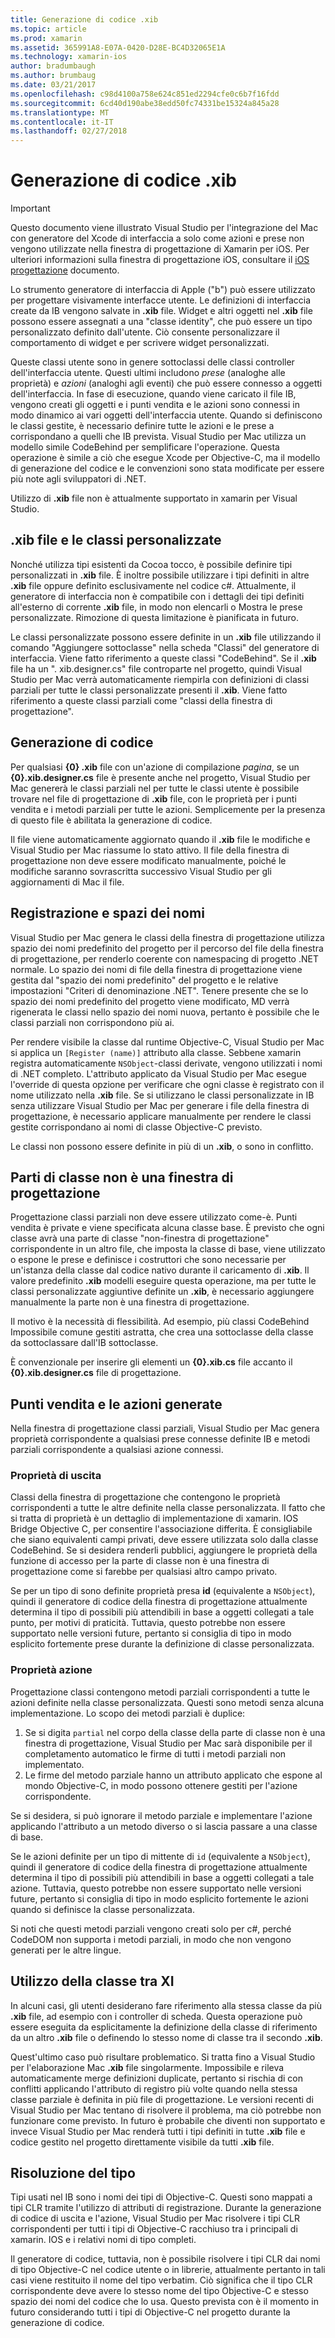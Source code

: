 ```yaml
---
title: Generazione di codice .xib
ms.topic: article
ms.prod: xamarin
ms.assetid: 365991A8-E07A-0420-D28E-BC4D32065E1A
ms.technology: xamarin-ios
author: bradumbaugh
ms.author: brumbaug
ms.date: 03/21/2017
ms.openlocfilehash: c98d4100a758e624c851ed2294cfe0c6b7f16fdd
ms.sourcegitcommit: 6cd40d190abe38edd50fc74331be15324a845a28
ms.translationtype: MT
ms.contentlocale: it-IT
ms.lasthandoff: 02/27/2018
---
```

# <a name="xib-code-generation"></a>Generazione di codice .xib

> [!IMPORTANT]
>  Questo documento viene illustrato Visual Studio per l'integrazione del Mac con generatore del Xcode di interfaccia a solo come azioni e prese non vengono utilizzate nella finestra di progettazione di Xamarin per iOS. Per ulteriori informazioni sulla finestra di progettazione iOS, consultare il [iOS progettazione](~/ios/user-interface/designer/index.md) documento.

Lo strumento generatore di interfaccia di Apple ("b") può essere utilizzato per progettare visivamente interfacce utente. Le definizioni di interfaccia create da IB vengono salvate in **.xib** file. Widget e altri oggetti nel **.xib** file possono essere assegnati a una "classe identity", che può essere un tipo personalizzato definito dall'utente. Ciò consente personalizzare il comportamento di widget e per scrivere widget personalizzati.

Queste classi utente sono in genere sottoclassi delle classi controller dell'interfaccia utente. Questi ultimi includono *prese* (analoghe alle proprietà) e *azioni* (analoghi agli eventi) che può essere connesso a oggetti dell'interfaccia. In fase di esecuzione, quando viene caricato il file IB, vengono creati gli oggetti e i punti vendita e le azioni sono connessi in modo dinamico ai vari oggetti dell'interfaccia utente. Quando si definiscono le classi gestite, è necessario definire tutte le azioni e le prese a corrispondano a quelli che IB prevista. Visual Studio per Mac utilizza un modello simile CodeBehind per semplificare l'operazione. Questa operazione è simile a ciò che esegue Xcode per Objective-C, ma il modello di generazione del codice e le convenzioni sono stata modificate per essere più note agli sviluppatori di .NET.

Utilizzo di **.xib** file non è attualmente supportato in xamarin per Visual Studio.

## <a name="xib-files-and-custom-classes"></a>.xib file e le classi personalizzate

Nonché utilizza tipi esistenti da Cocoa tocco, è possibile definire tipi personalizzati in **.xib** file. È inoltre possibile utilizzare i tipi definiti in altre **.xib** file oppure definito esclusivamente nel codice c#. Attualmente, il generatore di interfaccia non è compatibile con i dettagli dei tipi definiti all'esterno di corrente **.xib** file, in modo non elencarli o Mostra le prese personalizzate. Rimozione di questa limitazione è pianificata in futuro.

Le classi personalizzate possono essere definite in un **.xib** file utilizzando il comando "Aggiungere sottoclasse" nella scheda "Classi" del generatore di interfaccia. Viene fatto riferimento a queste classi "CodeBehind". Se il **.xib** file ha un ". xib.designer.cs" file controparte nel progetto, quindi Visual Studio per Mac verrà automaticamente riempirla con definizioni di classi parziali per tutte le classi personalizzate presenti il **.xib**. Viene fatto riferimento a queste classi parziali come "classi della finestra di progettazione".

## <a name="generating-code"></a>Generazione di codice

Per qualsiasi **{0} .xib** file con un'azione di compilazione *pagina*, se un **{0}.xib.designer.cs** file è presente anche nel progetto, Visual Studio per Mac genererà le classi parziali nel per tutte le classi utente è possibile trovare nel file di progettazione di **.xib** file, con le proprietà per i punti vendita e i metodi parziali per tutte le azioni. Semplicemente per la presenza di questo file è abilitata la generazione di codice.

Il file viene automaticamente aggiornato quando il **.xib** file le modifiche e Visual Studio per Mac riassume lo stato attivo. Il file della finestra di progettazione non deve essere modificato manualmente, poiché le modifiche saranno sovrascritta successivo Visual Studio per gli aggiornamenti di Mac il file.

## <a name="registration-and-namespaces"></a>Registrazione e spazi dei nomi

Visual Studio per Mac genera le classi della finestra di progettazione utilizza spazio dei nomi predefinito del progetto per il percorso del file della finestra di progettazione, per renderlo coerente con namespacing di progetto .NET normale. Lo spazio dei nomi di file della finestra di progettazione viene gestita dal "spazio dei nomi predefinito" del progetto e le relative impostazioni "Criteri di denominazione .NET". Tenere presente che se lo spazio dei nomi predefinito del progetto viene modificato, MD verrà rigenerata le classi nello spazio dei nomi nuova, pertanto è possibile che le classi parziali non corrispondono più ai.

Per rendere visibile la classe dal runtime Objective-C, Visual Studio per Mac si applica un `[Register (name)]` attributo alla classe. Sebbene xamarin registra automaticamente `NSObject`-classi derivate, vengono utilizzati i nomi di .NET completo. L'attributo applicato da Visual Studio per Mac esegue l'override di questa opzione per verificare che ogni classe è registrato con il nome utilizzato nella **.xib** file. Se si utilizzano le classi personalizzate in IB senza utilizzare Visual Studio per Mac per generare i file della finestra di progettazione, è necessario applicare manualmente per rendere le classi gestite corrispondano ai nomi di classe Objective-C previsto.

Le classi non possono essere definite in più di un **.xib**, o sono in conflitto.

## <a name="non-designer-class-parts"></a>Parti di classe non è una finestra di progettazione

Progettazione classi parziali non deve essere utilizzato come-è. Punti vendita è private e viene specificata alcuna classe base. È previsto che ogni classe avrà una parte di classe "non-finestra di progettazione" corrispondente in un altro file, che imposta la classe di base, viene utilizzato o espone le prese e definisce i costruttori che sono necessarie per un'istanza della classe dal codice nativo durante il caricamento di **.xib**. Il valore predefinito **.xib** modelli eseguire questa operazione, ma per tutte le classi personalizzate aggiuntive definite un **.xib**, è necessario aggiungere manualmente la parte non è una finestra di progettazione.

Il motivo è la necessità di flessibilità. Ad esempio, più classi CodeBehind Impossibile comune gestiti astratta, che crea una sottoclasse della classe da sottoclassare dall'IB sottoclasse.

È convenzionale per inserire gli elementi un **{0}.xib.cs** file accanto il **{0}.xib.designer.cs** file di progettazione.

<a name="generated" />

## <a name="generated-actions-and-outlets"></a>Punti vendita e le azioni generate

Nella finestra di progettazione classi parziali, Visual Studio per Mac genera proprietà corrispondente a qualsiasi prese connesse definite IB e metodi parziali corrispondente a qualsiasi azione connessi.

### <a name="outlet-properties"></a>Proprietà di uscita

Classi della finestra di progettazione che contengono le proprietà corrispondenti a tutte le altre definite nella classe personalizzata. Il fatto che si tratta di proprietà è un dettaglio di implementazione di xamarin. IOS Bridge Objective C, per consentire l'associazione differita. È consigliabile che siano equivalenti campi privati, deve essere utilizzata solo dalla classe CodeBehind. Se si desidera renderli pubblici, aggiungere le proprietà della funzione di accesso per la parte di classe non è una finestra di progettazione come si farebbe per qualsiasi altro campo privato.

Se per un tipo di sono definite proprietà presa **id** (equivalente a `NSObject`), quindi il generatore di codice della finestra di progettazione attualmente determina il tipo di possibili più attendibili in base a oggetti collegati a tale punto, per motivi di praticità.
Tuttavia, questo potrebbe non essere supportato nelle versioni future, pertanto si consiglia di tipo in modo esplicito fortemente prese durante la definizione di classe personalizzata.

### <a name="action-properties"></a>Proprietà azione

Progettazione classi contengono metodi parziali corrispondenti a tutte le azioni definite nella classe personalizzata. Questi sono metodi senza alcuna implementazione. Lo scopo dei metodi parziali è duplice:

1.  Se si digita `partial` nel corpo della classe della parte di classe non è una finestra di progettazione, Visual Studio per Mac sarà disponibile per il completamento automatico le firme di tutti i metodi parziali non implementato.
1.  Le firme del metodo parziale hanno un attributo applicato che espone al mondo Objective-C, in modo possono ottenere gestiti per l'azione corrispondente.


Se si desidera, si può ignorare il metodo parziale e implementare l'azione applicando l'attributo a un metodo diverso o si lascia passare a una classe di base.

Se le azioni definite per un tipo di mittente di `id` (equivalente a `NSObject`), quindi il generatore di codice della finestra di progettazione attualmente determina il tipo di possibili più attendibili in base a oggetti collegati a tale azione. Tuttavia, questo potrebbe non essere supportato nelle versioni future, pertanto si consiglia di tipo in modo esplicito fortemente le azioni quando si definisce la classe personalizzata.

Si noti che questi metodi parziali vengono creati solo per c#, perché CodeDOM non supporta i metodi parziali, in modo che non vengono generati per le altre lingue.

## <a name="cross-xib-class-usage"></a>Utilizzo della classe tra XI

In alcuni casi, gli utenti desiderano fare riferimento alla stessa classe da più **.xib** file, ad esempio con i controller di scheda. Questa operazione può essere eseguita da esplicitamente la definizione della classe di riferimento da un altro **.xib** file o definendo lo stesso nome di classe tra il secondo **.xib**.

Quest'ultimo caso può risultare problematico. Si tratta fino a Visual Studio per l'elaborazione Mac **.xib** file singolarmente. Impossibile e rileva automaticamente merge definizioni duplicate, pertanto si rischia di con conflitti applicando l'attributo di registro più volte quando nella stessa classe parziale è definita in più file di progettazione. Le versioni recenti di Visual Studio per Mac tentano di risolvere il problema, ma ciò potrebbe non funzionare come previsto. In futuro è probabile che diventi non supportato e invece Visual Studio per Mac renderà tutti i tipi definiti in tutte **.xib** file e codice gestito nel progetto direttamente visibile da tutti **.xib** file.

## <a name="type-resolution"></a>Risoluzione del tipo

Tipi usati nel IB sono i nomi dei tipi di Objective-C. Questi sono mappati a tipi CLR tramite l'utilizzo di attributi di registrazione. Durante la generazione di codice di uscita e l'azione, Visual Studio per Mac risolvere i tipi CLR corrispondenti per tutti i tipi di Objective-C racchiuso tra i principali di xamarin. IOS e i relativi nomi di tipo completi.

Il generatore di codice, tuttavia, non è possibile risolvere i tipi CLR dai nomi di tipo Objective-C nel codice utente o in librerie, attualmente pertanto in tali casi viene restituito il nome del tipo verbatim. Ciò significa che il tipo CLR corrispondente deve avere lo stesso nome del tipo Objective-C e stesso spazio dei nomi del codice che lo usa. Questo prevista con è il momento in futuro considerando tutti i tipi di Objective-C nel progetto durante la generazione di codice.
